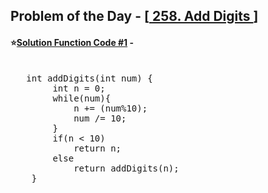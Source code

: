 ## Problem of the Day - [<a href="https://leetcode.com/problems/add-digits/"> 258. Add Digits </a>]


#### ⭐<ins>Solution Function Code #1</ins> -
<pre>

   int addDigits(int num) {
        int n = 0;
        while(num){
            n += (num%10);
            num /= 10;
        }        
        if(n < 10)
            return n;
        else
            return addDigits(n);
    }
</pre>
